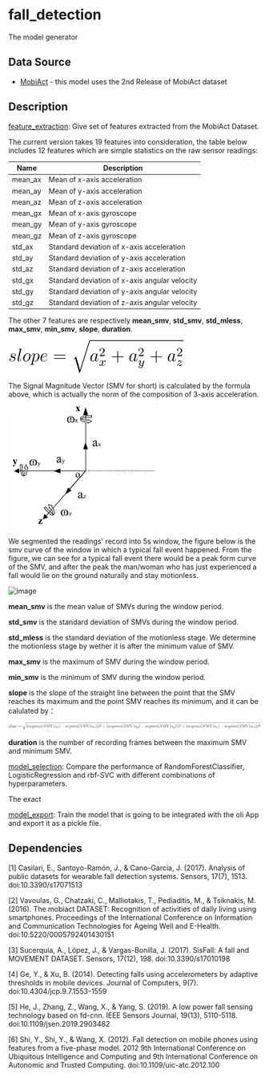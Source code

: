 # fall_detection
The model generator
## Data Source
 - [MobiAct](https://bmi.hmu.gr/the-mobifall-and-mobiact-datasets-2/) - this model uses the 2nd Release of MobiAct dataset 
## Description
[feature_extraction](https://github.com/SDP-Group-1/fall_detection/blob/main/feature_extraction.ipynb): Give set of features extracted from the MobiAct Dataset.

The current version takes 19 features into consideration, the table below includes 12 features which are simple statistics on the raw sensor readings:

| Name |	Description |
| ---- | ----------- |
| mean_ax |	Mean of x-axis acceleration |
| mean_ay	| Mean of y-axis acceleration |
| mean_az	| Mean of z-axis acceleration |
| mean_gx	| Mean of x-axis gyroscope |
| mean_gy	| Mean of y-axis gyroscope |
| mean_gz	| Mean of z-axis gyroscope |
| std_ax	| Standard deviation of x-axis acceleration |
| std_ay	| Standard deviation of y-axis acceleration |
| std_az	| Standard deviation of z-axis acceleration |
| std_gx	| Standard deviation of x-axis angular velocity |
| std_gy	| Standard deviation of y-axis angular velocity |
| std_gz	| Standard deviation of z-axis angular velocity |

The other 7 features are respectively **mean_smv**, **std_smv**, **std_mless**, **max_smv**, **min_smv**, **slope**, **duration**.

![image](https://github.com/SDP-Group-1/fall_detection/blob/main/image/SMV_formula.svg)

The Signal Magnitude Vector (SMV for short) is calculated by the formula above, which is actually the norm of the composition of 3-axis acceleration.

![image](https://github.com/SDP-Group-1/fall_detection/blob/main/image/3-axis.png)

We segmented the readings' record into 5s window, the figure below is the smv curve of the window in which a typical fall event happened. From the figure, we can see for a typical fall event there would be a peak form curve of the SMV, and after the peak the man/woman who has just experienced a fall would lie on the ground naturally and stay motionless.

![image](https://github.com/SDP-Group-1/fall_detection/blob/main/image/fall_events.png)

**mean_smv** is the mean value of SMVs during the window period.

**std_smv** is the standard deviation of SMVs during the window period.

**std_mless** is the standard deviation of the motionless stage. We determine the motionless stage by wether it is after the minimum value of SMV.

**max_smv** is the maximum of SMV during the window period.

**min_smv** is the minimum of SMV during the window period.

**slope** is the slope of the straight line between the point that the SMV reaches its maximum and the point SMV reaches its minimum, and it can be calulated by：

![image](https://github.com/SDP-Group-1/fall_detection/blob/main/image/SL_formula.svg)

**duration** is the number of recording frames between the maximum SMV and minimum SMV.

[model_selection](https://github.com/SDP-Group-1/fall_detection/blob/main/model_selection.ipynb): Compare the performance of RandomForestClassifier, LogisticRegression and rbf-SVC with different combinations of hyperparameters.

The exact 

[model_export](https://github.com/SDP-Group-1/fall_detection/blob/main/model_export): Train the model that is going to be integrated with the oli App and export it as a pickle file.


## Dependencies

[1] Casilari, E., Santoyo-Ramón, J., &amp; Cano-García, J. (2017). Analysis of public datasets for wearable fall detection systems. Sensors, 17(7), 1513. doi:10.3390/s17071513

[2] Vavoulas, G., Chatzaki, C., Malliotakis, T., Pediaditis, M., &amp; Tsiknakis, M. (2016). The mobiact DATASET: Recognition of activities of daily living using smartphones. Proceedings of the International Conference on Information and Communication Technologies for Ageing Well and E-Health. doi:10.5220/0005792401430151

[3] Sucerquia, A., López, J., &amp; Vargas-Bonilla, J. (2017). SisFall: A fall and MOVEMENT DATASET. Sensors, 17(12), 198. doi:10.3390/s17010198

[4] Ge, Y., &amp; Xu, B. (2014). Detecting falls using accelerometers by adaptive thresholds in mobile devices. Journal of Computers, 9(7). doi:10.4304/jcp.9.7.1553-1559

[5] He, J., Zhang, Z., Wang, X., &amp; Yang, S. (2019). A low power fall sensing technology based on fd-cnn. IEEE Sensors Journal, 19(13), 5110-5118. doi:10.1109/jsen.2019.2903482

[6] Shi, Y., Shi, Y., &amp; Wang, X. (2012). Fall detection on mobile phones using features from a five-phase model. 2012 9th International Conference on Ubiquitous Intelligence and Computing and 9th International Conference on Autonomic and Trusted Computing. doi:10.1109/uic-atc.2012.100
